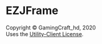 # EZJFrame

Copyright © GamingCraft_hd, 2020<br>
Uses the [Utility-Client License](https://uc.gamingcraft.de/License).
